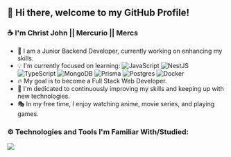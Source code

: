 ## 👋 Hi there, welcome to my GitHub Profile! 

### ☕ I'm Christ John || Mercurio || Mercs
<!--
<img align="right" height="200" src="https://camo.githubusercontent.com/62da68eb62b1e5f175f7d1f0191dd89a653d7908feb22d37d4a0ab07365d6791/68747470733a2f2f6d656469612e67697068792e636f6d2f6d656469612f4d3967624264396e6244724f5475314d71782f67697068792e676966"  />
--->

- 👀 I am a Junior Backend Developer, currently working on enhancing my skills.
- 💡 I'm currently focused on learning:
    ![JavaScript](https://img.shields.io/badge/Javascript-%23323330.svg?style=flat-square&logo=javascript&logoColor=%23F7DF1E)
    ![NestJS](https://img.shields.io/badge/NestJS-%23E0234E.svg?style=flat-square&logo=nestjs&logoColor=white)
    ![TypeScript](https://img.shields.io/badge/Typescript-%23007ACC.svg?style=flat-square&logo=typescript&logoColor=white)
    ![MongoDB](https://img.shields.io/badge/MongoDB-%234ea94b.svg?style=flat-square&logo=mongodb&logoColor=white)
    ![Prisma](https://img.shields.io/badge/Prisma-3982CE?style=flat-square&logo=Prisma&logoColor=white)
    ![Postgres](https://img.shields.io/badge/Postgres-%23316192.svg?style=flat-square&logo=postgresql&logoColor=white)
    ![Docker](https://img.shields.io/badge/Docker-%230db7ed.svg?style=flat-square&logo=docker&logoColor=white)
- 🔥 My goal is to become a Full Stack Web Developer.
- 🚩 I'm dedicated to continuously improving my skills and keeping up with new technologies.
- 🎭 In my free time, I enjoy watching anime, movie series, and playing games. 

### ⚙️ Technologies and Tools I'm Familiar With/Studied:

<p align="left">
  <a href="https://skillicons.dev">
    <img src="https://skillicons.dev/icons?i=html,css,js,laravel,nestjs,ts,github,mongo,mysql,postman,vscode,supabase" />
  </a>
</p>

<!--
<div align="center">
  <img src="https://streak-stats.demolab.com?user=CJS-Mercurio&locale=en&mode=weekly&theme=dark&hide_border=true&border_radius=5&order=3" height="180" alt="streak graph"  />
  <img src="https://github-readme-stats.vercel.app/api/top-langs?username=CJS-Mercurio&locale=en&hide_title=false&layout=compact&card_width=320&langs_count=6&theme=dark&hide_border=true&order=2" height="180" alt="languages graph"  />
</div>
--->

##
<!---
CJS-Mercurio/CJS-Mercurio is a ✨ special ✨ repository because its `README.md` (this file) appears on your GitHub profile.
You can click the Preview link to take a look at your changes.
--->
